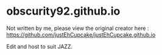 # obscurity92.github.io

Not written by me, please view the original creator here : https://github.com/justEhCupcake/justEhCupcake.github.io

Edit and host to suit JAZZ.

